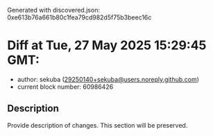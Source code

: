 Generated with discovered.json: 0xe613b76a661b80c1fea79cd982d5f75b3beec16c

# Diff at Tue, 27 May 2025 15:29:45 GMT:

- author: sekuba (<29250140+sekuba@users.noreply.github.com>)
- current block number: 60986426

## Description

Provide description of changes. This section will be preserved.
